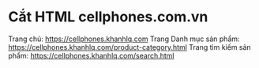 # Cắt HTML cellphones.com.vn

Trang chủ: https://cellphones.khanhlq.com
Trang Danh mục sản phẩm: https://cellphones.khanhlq.com/product-category.html
Trang tìm kiếm sản phẩm: https://cellphones.khanhlq.com/search.html

